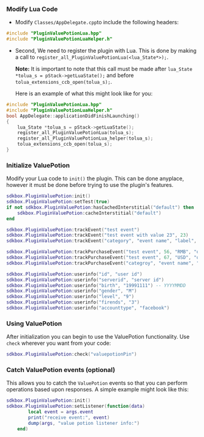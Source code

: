 ### Modify Lua Code
* Modify `Classes/AppDelegate.cpp`to include the following headers:
```cpp
#include "PluginValuePotionLua.hpp"
#include "PluginValuePotionLuaHelper.h"
```

* Second, We need to register the plugin with Lua. This is done by making a call to `register_all_PluginValuePotionLua(<lua_State*>);`.

  __Note:__ It is important to note that this call must be made after `lua_State *tolua_s = pStack->getLuaState();` and before `tolua_extensions_ccb_open(tolua_s);`.

	Here is an example of what this might look like for you:
```cpp
#include "PluginValuePotionLua.hpp"
#include "PluginValuePotionLuaHelper.h"
bool AppDelegate::applicationDidFinishLaunching()
{
	lua_State *tolua_s = pStack->getLuaState();
	register_all_PluginValuePotionLua(tolua_s);
	register_all_PluginValuePotionLua_helper(tolua_s);
	tolua_extensions_ccb_open(tolua_s);
}
```

### Initialize ValuePotion
Modify your Lua code to `init()` the plugin. This can be done anyplace, however it must be done before trying to use the plugin's features.
```lua
sdkbox.PluginValuePotion:init()
sdkbox.PluginValuePotion:setTest(true)
if not sdkbox.PluginValuePotion:hasCachedInterstitial("default") then
    sdkbox.PluginValuePotion:cacheInterstitial("default")
end

sdkbox.PluginValuePotion:trackEvent("test event")
sdkbox.PluginValuePotion:trackEvent("test event with value 23", 23)
sdkbox.PluginValuePotion:trackEvent("category", "event name", "label", 45)

sdkbox.PluginValuePotion:trackPurchaseEvent("test event", 56, "RMB", "order id", "product id")
sdkbox.PluginValuePotion:trackPurchaseEvent("test event", 67, "USD", "order id", "product id", "campaign id", "content id")
sdkbox.PluginValuePotion:trackPurchaseEvent("categroy", "event name", "label", 78, "ILY", "order id", "product id", "campaign id", "content id");

sdkbox.PluginValuePotion:userinfo("id", "user id")
sdkbox.PluginValuePotion:userinfo("serverid", "server id")
sdkbox.PluginValuePotion:userinfo("birth", "19991111") -- YYYYMMDD
sdkbox.PluginValuePotion:userinfo("gender", "M")
sdkbox.PluginValuePotion:userinfo("level", "9")
sdkbox.PluginValuePotion:userinfo("firends", "3")
sdkbox.PluginValuePotion:userinfo("accounttype", "facebook")
```

### Using ValuePotion
After initialization you can begin to use the ValuePotion functionality. Use `check` wherever you want from your code:
```lua
sdkbox.PluginValuePotion:check("valuepotionPin")
```

### Catch ValuePotion events (optional)
This allows you to catch the `ValuePotion` events so that you can perform operations based upon responses. A simple example might look like this:
```lua
sdkbox.PluginValuePotion:init()
sdkbox.PluginValuePotion:setListener(function(data)
		local event = args.event
		print("receive event:", event)
        dump(args, "value potion listener info:")
	end)
```
